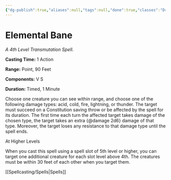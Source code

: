 ```yaml
---
{"dg-publish":true,"aliases":null,"tags":null,"done":true,"classes":"Druid, Warlock, Wizard, Artificer,","spellLevel":4,"school":"Transmutation","source":"XGE","permalink":"/spells/elemental-bane/","dgHomeLink":false,"dgPassFrontmatter":true}
---
```


# Elemental Bane
*A 4th Level Transmutation Spell.*

**Casting Time:** 1 Action

**Range:** Point, 90 Feet

**Components:** V S 

**Duration:** Timed, 1 Minute

Choose one creature you can see within range, and choose one of the following damage types: acid, cold, fire, lightning, or thunder. The target must succeed on a Constitution saving throw or be affected by the spell for its duration. The first time each turn the affected target takes damage of the chosen type, the target takes an extra {@damage 2d6} damage of that type. Moreover, the target loses any resistance to that damage type until the spell ends.

At Higher Levels

When you cast this spell using a spell slot of 5th level or higher, you can target one additional creature for each slot level above 4th. The creatures must be within 30 feet of each other when you target them.

[[Spellcasting/Spells|Spells]]
